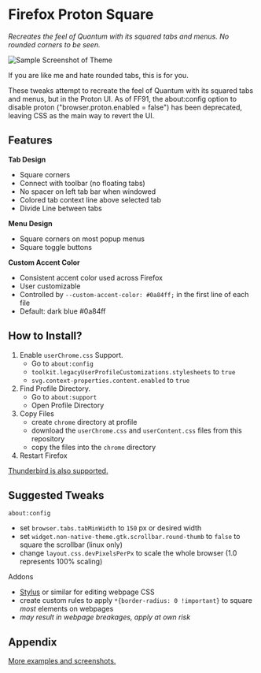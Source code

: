 # Firefox Proton Square
*Recreates the feel of Quantum with its squared tabs and menus. No rounded corners to be seen.*



![Sample Screenshot of Theme](https://raw.githubusercontent.com/leadweedy/Firefox-Proton-Square/main/images/ff_protonbutquantum.png "Sample Screenshot")

  If you are like me and hate rounded tabs, this is for you.
  
  These tweaks attempt to recreate the feel of Quantum with its squared tabs and menus, but in the Proton UI. As of FF91, the about:config option to disable proton ("browser.proton.enabled = false") has been deprecated, leaving CSS as the main way to revert the UI.

## Features

**Tab Design**
  - Square corners
  - Connect with toolbar (no floating tabs)
  - No spacer on left tab bar when windowed
  - Colored tab context line above selected tab
  - Divide Line between tabs

**Menu Design**
  - Square corners on most popup menus
  - Square toggle buttons

**Custom Accent Color**
  - Consistent accent color used across Firefox
  - User customizable
  - Controlled by `--custom-accent-color: #0a84ff;` in the first line of each file
  - Default: dark blue #0a84ff
      
  
## How to Install?

  1. Enable `userChrome.css` Support.
     - Go to `about:config`
     - `toolkit.legacyUserProfileCustomizations.stylesheets` to `true`
     - `svg.context-properties.content.enabled` to `true`
  2. Find Profile Directory.
     - Go to `about:support`
     - Open Profile Directory
  3. Copy Files
     - create `chrome` directory at profile
     - download the `userChrome.css` and `userContent.css` files from this repository
     - copy the files into the `chrome` directory
  4. Restart Firefox

[Thunderbird is also supported.](../../wiki/Thunderbird-Install)
 

## Suggested Tweaks 
`about:config`
  - set `browser.tabs.tabMinWidth` to `150` px or desired width
  - set `widget.non-native-theme.gtk.scrollbar.round-thumb` to `false` to square the scrollbar (linux only)
  - change `layout.css.devPixelsPerPx` to scale the whole browser (1.0 represents 100% scaling)

Addons
  - [Stylus](https://addons.mozilla.org/en-US/firefox/addon/styl-us/) or similar for editing webpage CSS
  - create custom rules to apply `*{border-radius: 0 !important}` to square *most* elements on webpages
  - *may result in webpage breakages, apply at own risk*



## Appendix

[More examples and screenshots.](../../wiki/Appendix)

